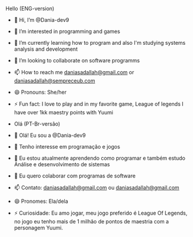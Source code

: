 Hello (ENG-version)

- 👋 Hi, I’m @Dania-dev9
- 👀 I’m interested in programming and games
- 🌱 I’m currently learning how to program and also I'm studying systems analysis and development
- 💞️ I’m looking to collaborate on software programms
- 📫 How to reach me daniasadallah@gmail.com or daniasadallah@sempreceub.com
- 😄 Pronouns: She/her
- ⚡ Fun fact: I love to play and in my favorite game, League of legends I have over 1kk maestry points with Yuumi

- Olá (PT-Br-versão)

- 👋 Olá! Eu sou a @Dania-dev9
- 👀 Tenho interesse em programação e jogos
- 🌱 Eu estou atualmente aprendendo como programar e também estudo Análise e desenvolvimento de sistemas
- 💞️ Eu quero colaborar com programas de software
- 📫 Contato: daniasadallah@gmail.com ou daniasadallah@gmail.com
- 😄 Pronomes: Ela/dela
- ⚡ Curiosidade: Eu amo jogar, meu jogo preferido é League Of Legends, no jogo eu tenho mais de 1 milhão de pontos de maestria com a personagem Yuumi.

<!---
Dania-dev9/Dania-dev9 is a ✨ special ✨ repository because its `README.md` (this file) appears on your GitHub profile.
You can click the Preview link to take a look at your changes.
--->
